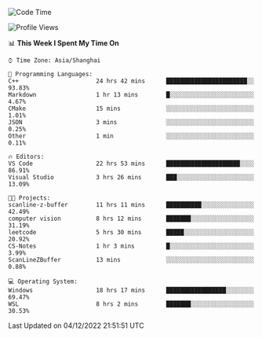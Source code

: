 <!--START_SECTION:waka-->
![Code Time](http://img.shields.io/badge/Code%20Time-415%20hrs%204%20mins-blue)

![Profile Views](http://img.shields.io/badge/Profile%20Views-3-blue)

📊 **This Week I Spent My Time On** 

```text
⌚︎ Time Zone: Asia/Shanghai

💬 Programming Languages: 
C++                      24 hrs 42 mins      ███████████████████████░░   93.83% 
Markdown                 1 hr 13 mins        █░░░░░░░░░░░░░░░░░░░░░░░░   4.67% 
CMake                    15 mins             ░░░░░░░░░░░░░░░░░░░░░░░░░   1.01% 
JSON                     3 mins              ░░░░░░░░░░░░░░░░░░░░░░░░░   0.25% 
Other                    1 min               ░░░░░░░░░░░░░░░░░░░░░░░░░   0.11%

🔥 Editors: 
VS Code                  22 hrs 53 mins      █████████████████████░░░░   86.91% 
Visual Studio            3 hrs 26 mins       ███░░░░░░░░░░░░░░░░░░░░░░   13.09%

🐱‍💻 Projects: 
scanline-z-buffer        11 hrs 11 mins      ██████████░░░░░░░░░░░░░░░   42.49% 
computer vision          8 hrs 12 mins       ███████░░░░░░░░░░░░░░░░░░   31.19% 
leetcode                 5 hrs 30 mins       █████░░░░░░░░░░░░░░░░░░░░   20.92% 
CS-Notes                 1 hr 3 mins         █░░░░░░░░░░░░░░░░░░░░░░░░   3.99% 
ScanLineZBuffer          13 mins             ░░░░░░░░░░░░░░░░░░░░░░░░░   0.88%

💻 Operating System: 
Windows                  18 hrs 17 mins      █████████████████░░░░░░░░   69.47% 
WSL                      8 hrs 2 mins        ███████░░░░░░░░░░░░░░░░░░   30.53%

```


 Last Updated on 04/12/2022 21:51:51 UTC
<!--END_SECTION:waka-->